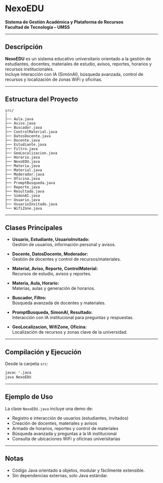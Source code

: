 # NexoEDU

**Sistema de Gestión Académica y Plataforma de Recursos  
Facultad de Tecnología – UMSS**

---

## Descripción

**NexoEDU** es un sistema educativo universitario orientado a la gestión de estudiantes, docentes, materiales de estudio, avisos, reportes, horarios y recursos institucionales.  
Incluye interacción con IA (SimónAI), búsqueda avanzada, control de recursos y localización de zonas WiFi y oficinas.

---

## Estructura del Proyecto

```
src/
│
├── Aula.java
├── Aviso.java
├── Buscador.java
├── ControlMaterial.java
├── DatosDocente.java
├── Docente.java
├── Estudiante.java
├── Filtro.java
├── GeoLocalizacion.java
├── Horario.java
├── NexoEDU.java
├── Materia.java
├── Material.java
├── Moderador.java
├── Oficina.java
├── PromptBusqueda.java
├── Reporte.java
├── Resultado.java
├── SimonAI.java
├── Usuario.java
├── UsuarioInvitado.java
└── WifiZone.java
```

---

## Clases Principales

- **Usuario, Estudiante, UsuarioInvitado:**  
  Gestión de usuarios, información personal y avisos.

- **Docente, DatosDocente, Moderador:**  
  Gestión de docentes y control de recursos/materiales.

- **Material, Aviso, Reporte, ControlMaterial:**  
  Recursos de estudio, avisos y reportes.

- **Materia, Aula, Horario:**  
  Materias, aulas y generación de horarios.

- **Buscador, Filtro:**  
  Búsqueda avanzada de docentes y materiales.

- **PromptBusqueda, SimonAI, Resultado:**  
  Interacción con IA institucional para preguntas y respuestas.

- **GeoLocalizacion, WifiZone, Oficina:**  
  Localización de recursos y zonas clave de la universidad.

---

## Compilación y Ejecución

Desde la carpeta `src`:

```sh
javac *.java
java NexoEDU
```

---

## Ejemplo de Uso

La clase `NexoEDU.java` incluye una demo de:

- Registro e interacción de usuarios (estudiantes, invitados)
- Creación de docentes, materiales y avisos
- Armado de horarios, reportes y control de materiales
- Búsqueda avanzada y preguntas a la IA institucional
- Consulta de ubicaciones WiFi y oficinas universitarias

---

## Notas

- Código Java orientado a objetos, modular y fácilmente extensible.
- Sin dependencias externas, solo Java estándar.

